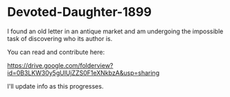 # Devoted-Daughter-1899
I found an old letter in an antique market and am undergoing the impossible task of discovering who its author is.

You can read and contribute here:

https://drive.google.com/folderview?id=0B3LKW30y5gUlUjZZS0F1eXNkbzA&usp=sharing

I'll update info as this progresses.
